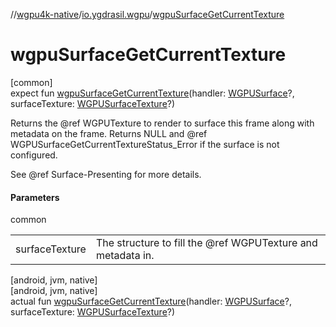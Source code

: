 //[wgpu4k-native](../../index.md)/[io.ygdrasil.wgpu](index.md)/[wgpuSurfaceGetCurrentTexture](wgpu-surface-get-current-texture.md)

# wgpuSurfaceGetCurrentTexture

[common]\
expect fun [wgpuSurfaceGetCurrentTexture](wgpu-surface-get-current-texture.md)(handler: [WGPUSurface](-w-g-p-u-surface/index.md)?, surfaceTexture: [WGPUSurfaceTexture](-w-g-p-u-surface-texture/index.md)?)

Returns the @ref WGPUTexture to render to surface this frame along with metadata on the frame. Returns NULL and @ref WGPUSurfaceGetCurrentTextureStatus_Error if the surface is not configured.

See @ref Surface-Presenting for more details.

#### Parameters

common

| | |
|---|---|
| surfaceTexture | The structure to fill the @ref WGPUTexture and metadata in. |

[android, jvm, native]\
[android, jvm, native]\
actual fun [wgpuSurfaceGetCurrentTexture](wgpu-surface-get-current-texture.md)(handler: [WGPUSurface](-w-g-p-u-surface/index.md)?, surfaceTexture: [WGPUSurfaceTexture](-w-g-p-u-surface-texture/index.md)?)